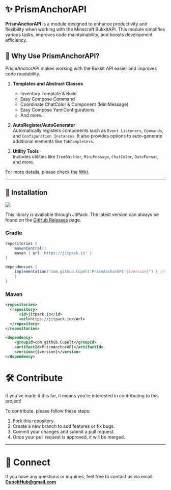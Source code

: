 # ✨ PrismAnchorAPI

**PrismAnchorAPI** is a module designed to enhance productivity and flexibility when working with the Minecraft BukkitAPI. This module simplifies various tasks, improves code maintainability, and boosts development efficiency.

## 🚀 Why Use PrismAnchorAPI?

PrismAnchorAPI makes working with the Bukkit API easier and improves code readability.

1. **Templates and Abstract Classes**  
   - Inventory Template & Build  
   - Easy Compose Command  
   - Coordinate ChatColor & Component (MiniMessage)  
   - Easy Compose YamlConfigurations  
   - And more...

2. **AutoRegister/AutoGenerator**  
   Automatically registers components such as `Event Listeners`, `Commands`, and `Configuration Instances`. It also provides options to auto-generate additional elements like `TabCompleters`.

3. **Utility Tools**  
   Includes utilities like `ItemBuilder`, `MiniMessage`, `ChatColor`, `DateFormat`, and more.

For more details, please check the [Wiki](#).

---

## 🔬 Installation

[![](https://jitpack.io/v/Cupelt/PrismAnchor.svg)](https://jitpack.io/#Cupelt/PrismAnchor)  

This library is available through JitPack. The latest version can always be found on the [GitHub Releases](https://github.com/Cupelt/PrismAnchor/releases/latest) page.

### Gradle

```gradle
repositories {
    mavenCentral()
    maven { url 'https://jitpack.io' }
}

dependencies {
    implementation("com.github.Cupelt:PrismAnchorAPI:{$version}") { // replace {$version} with the latest version
    }
}
```

### Maven

```xml
<repositories>
  <repository>
      <id>jitpack.io</id>
      <url>https://jitpack.io</url>
  </repository>
</repositories>

<dependency>
    <groupId>com.github.Cupelt</groupId>
    <artifactId>PrismAnchorAPI</artifactId>
    <version>{$version}</version>
</dependency>
```

# 🛠️ Contribute

If you've made it this far, it means you're interested in contributing to this project!

To contribute, please follow these steps:

1. Fork this repository.  
2. Create a new branch to add features or fix bugs.  
3. Commit your changes and submit a pull request.  
4. Once your pull request is approved, it will be merged.

---

# 🔗 Connect

If you have any questions or inquiries, feel free to contact us via email: **CupeltHub@gmail.com**
